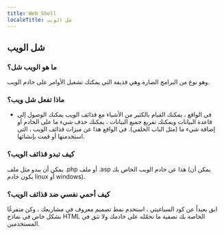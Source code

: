 ```yaml
---
title: Web Shell
localeTitle: شل الويب
---
```

## شل الويب

### ما هو الويب شل؟

وهو نوع من البرامج الضارة.وهي قذيفة التي يمكنك تشغيل الأوامر على خادم الويب.

### ماذا تفعل شل ويب؟

*   في الواقع ، يمكنك القيام بالكثير من الأشياء مع قذائف الويب يمكنك الوصول إلى قاعدة البيانات ويمكنك تفريغ جميع البيانات ، يمكنك حذف شيء ما على الخادم أو إضافة شيء ما (مثل الباب الخلفي). في الواقع هذا عن ميزات قذائف الويب ، التي استخدمتها أو قمت بإنشائها.

### كيف تبدو قذائف الويب؟

يمكن أن يبدو مثل ملف .php أو ملف .asp هذا عن خادم الويب الخاص بك (يمكن أن يكون خادم linux أو windows).

### كيف أحمي نفسي ضد قذائف الويب؟

ابق بعيداً عن كود السباغيتي ، استخدم نمط تصميم معروف في مشاريعك ، وكن متفرغًا بشكل خاص في نماذج HTML الخاصة بك تصفية ما تحمّله على خادمك ولا تثق في المستخدمين.
